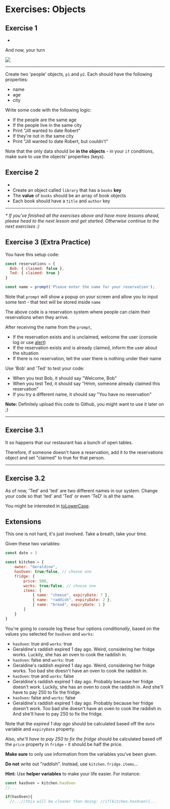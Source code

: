 # Exercises: Objects

## Exercise 1
-
And now, your turn

![](https://media.tenor.com/images/0db7c91067dfe5e190c9fcb2fed9ab17/raw)

  

----------

  

Create two 'people' objects, `p1` and `p2`. Each should have the following properties:

  

-   name
-   age
-   city

  

Write some code with the following logic:

  

-   If the people are the same age
-   If the people live in the same city
-   Print "Jill wanted to date Robert"
-   If they're not in the same city
-   Print "Jill wanted to date Robert, but couldn't"

  

Note that the only data should be **in the objects** - in your `if` conditions, make sure to use the objects' properties (keys).



## Exercise 2
-
-   Create an object called `library` that has a `books` **key**
-   The **value** of `books` should be an array of book objects
-   Each book should have a `title` and `author` key

  
  

----------

_* If you've finished all the exercises above and have more lessons ahead, please head to the next lesson and get started. Otherwise continue to the next exercises :)_


Exercise 3 (Extra Practice)
-
You have this setup code:
```js
const reservations = {
  Bob: { claimed: false },
  Ted: { claimed: true }
}

const name = prompt('Please enter the name for your reservation');
```
  

Note that `prompt` will show a popup on your screen and allow you to input some text - that text will be stored inside `name`

  

The above code is a reservation system where people can claim their reservations when they arrive.

  

After receiving the name from the `prompt`,

  

-   If the reservation exists and is unclaimed, welcome the user (console log or use [alert](https://www.w3schools.com/jsref/met_win_alert.asp))
-   If the reservation exists and is already claimed, inform the user about the situation
-   If there is no reservation, tell the user there is nothing under their name

  

Use 'Bob' and 'Ted' to test your code:

  

-   When you test Bob, it should say "Welcome, Bob"
-   When you test Ted, it should say "Hmm, someone already claimed this reservation"
-   If you try a different name, it should say "You have no reservation"

  

**Note:** Definitely upload this code to Github, you might want to use it later on ;)

-----
## Exercise 3.1
It so happens that our restaurant has a bunch of open tables.

  

﻿Therefore, if someone doesn't have a reservation, add it to the reservations object and set "claimed" to true for that person.

----
## Exercise 3.2
As of now, 'Ted' and 'ted' are two different names in our system. Change your code so that 'ted' and 'Ted' or even 'TeD' is all the same.

  

You might be interested in [toLowerCase](https://developer.mozilla.org/en-US/docs/Web/JavaScript/Reference/Global_Objects/String/toLowerCase).



Extensions
-
This one is not hard, it's just involved. Take a breath, take your time.

Given these two variables:

  
```js
const date = 3

const kitchen = {
    owner: "Geraldine",
    hasOven: true/false, // choose one
    fridge: {
        price: 500,
        works: true/false, // choose one
        items: [
            { name: "cheese", expiryDate: 7 },
            { name: "raddish", expiryDate: 2 },
            { name: "bread", expiryDate: 1 }
        ]
    }
}
```
  

You're going to console log these four options _conditionally_, based on the values you selected for `hasOven` and `works`:

  

-   `hasOven`: true and `works`: true
-   Geraldine's raddish expired 1 day ago. Weird, considering her fridge works. Luckily, she has an oven to cook the raddish in.
-   `hasOven`: false and `works`: true
-   Geraldine's raddish expired 1 day ago. Weird, considering her fridge works. Too bad she doesn't have an oven to cook the raddish in.
-   `hasOven`: true and `works`: false
-   Geraldine's raddish expired 1 day ago. Probably because her fridge doesn't work. Luckily, she has an oven to cook the raddish in. And she'll have to pay 250 to fix the fridge.
-   `hasOven`: false and `works`: false
-   Geraldine's raddish expired 1 day ago. Probably because her fridge doesn't work. Too bad she doesn't have an oven to cook the raddish in. And she'll have to pay 250 to fix the fridge.

  

Note that the _expired 1 day ago_ should be calculated based off the `date` variable and `expiryDate` property.

  

Also, _she'll have to pay 250 to fix the fridge_ should be calculated based off the `price` property in `fridge` - it should be half the price.

  

**Make sure** to only use information from the variables you've been given.

**Do not** write out "raddish". Instead, use `kitchen.fridge.items`...

  

**Hint:** Use **helper variables** to make your life easier. For instance:

  
```js
const hasOven = kitchen.hasOven
//...

if(hasOven){
  //...//this will be cleaner than doing: //if(kitchen.hasOven){...
  ```
